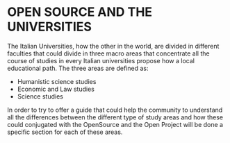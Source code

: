 # OPEN SOURCE AND THE UNIVERSITIES

The Italian Universities, how the other in the world, are divided in different faculties that could divide in three macro areas 
that concentrate all the course of studies in every Italian universities propose how a local educational path. The three areas are defined as:

- Humanistic science studies
- Economic and Law studies
- Science studies

In order to try to offer a guide that could help the community to understand all the differences between the different type of study areas
and how these could conjugated with the OpenSource and the Open Project will be done a specific section for each of these areas.
